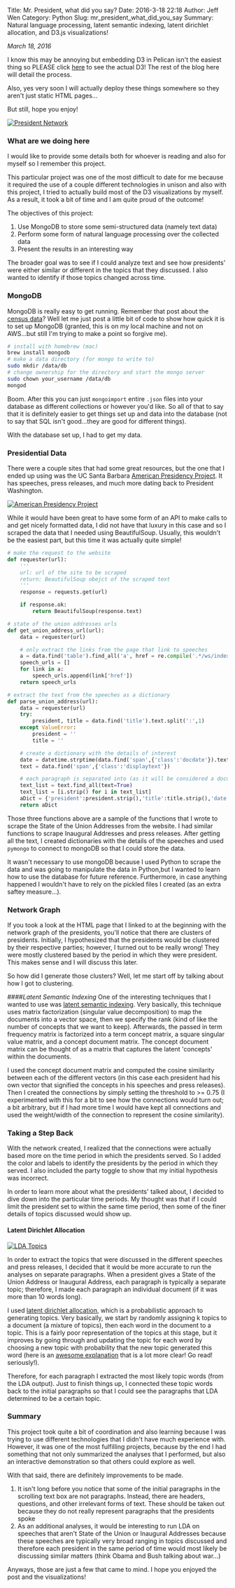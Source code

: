 Title: Mr. President, what did you say?
Date: 2016-3-18 22:18
Author: Jeff Wen
Category: Python
Slug: mr_president_what_did_you_say
Summary: Natural language processing, latent semantic indexing, latent dirichlet allocation, and D3.js visualizations!

_March 18, 2016_

I know this may be annoying but embedding D3 in Pelican isn't the easiest thing so PLEASE click [here](/html/president.html) to see the actual D3! The rest of the blog here will detail the process.

Also, yes very soon I will actually deploy these things somewhere so they aren't just static HTML pages...

But still, hope you enjoy!

[![President Network](/images/president_network.png)](/html/president.html)

### What are we doing here
I would like to provide some details both for whoever is reading and also for myself so I remember this project.

This particular project was one of the most difficult to date for me because it required the use of a couple different technologies in unison and also with this project, I tried to actually build most of the D3 visualizations by myself. As a result, it took a bit of time and I am quite proud of the outcome!

The objectives of this project:

1. Use MongoDB to store some semi-structured data (namely text data)
2. Perform some form of natural language processing over the collected data
3. Present the results in an interesting way

The broader goal was to see if I could analyze text and see how presidents' were either similar or different in the topics that they discussed. I also wanted to identify if those topics changed across time.

### MongoDB
MongoDB is really easy to get running. Remember that post about the [census data](/2016/02/27/making_census_data_exciting_part_1)? Well let me just post a little bit of code to show how quick it is to set up MongoDB (granted, this is on my local machine and not on AWS...but still I'm trying to make a point so forgive me).

```bash
# install with homebrew (mac)
brew install mongodb
# make a data directory (for mongo to write to)
sudo mkdir /data/db
# change ownership for the directory and start the mongo server
sudo chown your_username /data/db
mongod
```

Boom. After this you can just `mongoimport` entire `.json` files into your database as different collections or however you'd like. So all of that to say that it is definitely easier to get things set up and data into the database (not to say that SQL isn't good...they are good for different things).

With the database set up, I had to get my data.

### Presidential Data
There were a couple sites that had some great resources, but the one that I ended up using was the UC Santa Barbara [American Presidency Project](http://www.presidency.ucsb.edu/sou.php). It has speeches, press releases, and much more dating back to President Washington.

[![American Presidency Project](/images/presidency_project.png)](http://www.presidency.ucsb.edu/sou.php)

While it would have been great to have some form of an API to make calls to and get nicely formatted data, I did not have that luxury in this case and so I scraped the data that I needed using BeautifulSoup. Usually, this wouldn't be the easiest part, but this time it was actually quite simple!

```python
# make the request to the website
def requester(url):
    '''
    url: url of the site to be scraped
    return: BeautifulSoup obejct of the scraped text
    '''
    response = requests.get(url)

    if response.ok:
        return BeautifulSoup(response.text)

# state of the union addresses urls
def get_union_address_url(url):
	data = requester(url)

	# only extract the links from the page that link to speeches
    a = data.find('table').find_all('a', href = re.compile('.*/ws/index'))
    speech_urls = []
    for link in a:
        speech_urls.append(link['href'])
    return speech_urls

# extract the text from the speeches as a dictionary
def parse_union_address(url):
    data = requester(url)
    try:
        president, title = data.find('title').text.split(':',1)
    except ValueError:
        president = ''
        title = ''

	# create a dictionary with the details of interest
    date = datetime.strptime(data.find('span',{'class':'docdate'}).text, '%B %d, %Y')
    text = data.find('span',{'class':'displaytext'})

	# each paragraph is separated into (as it will be considered a document in later analyses)
    text_list = text.find_all(text=True)
    text_list = [i.strip() for i in text_list]
    aDict = {'president':president.strip(),'title':title.strip(),'date':date,'text':text_list,'url':url,'speech':'State of the Union'}
    return aDict
```

Those three functions above are a sample of the functions that I wrote to scrape the State of the Union Addresses from the website. I had similar functions to scrape Inaugural Addresses and press releases. After getting all the text, I created dictionaries with the details of the speeches and used `pymongo` to connect to mongoDB so that I could store the data.

It wasn't necessary to use mongoDB because I used Python to scrape the data and was going to manipulate the data in Python,but I wanted to learn how to use the database for future reference. Furthermore, in case anything happened I wouldn't have to rely on the pickled files I created (as an extra saftey measure...).

### Network Graph
If you took a look at the HTML page that I linked to at the beginning with the network graph of the presidents, you'll notice that there are clusters of presidents. Initially, I hypothesized that the presidents would be clustered by their respective parties; however, I turned out to be really wrong! They were mostly clustered based by the period in which they were president. This makes sense and I will discuss this later.

So how did I generate those clusters? Well, let me start off by talking about how I got to clustering. 

####_Latent Semantic Indexing_
One of the interesting techniques that I wanted to use was [latent semantic indexing](https://en.wikipedia.org/wiki/Latent_semantic_indexing). Very basically, this technique uses matrix factorization (singular value decomposition) to map the documents into a vector space, then we specify the rank (kind of like the number of concepts that we want to keep). Afterwards, the passed in term frequency matrix is factorized into a term concept matrix, a square singular value matrix, and a concept document matrix. The concept document matrix can be thought of as a matrix that captures the latent 'concepts' within the documents.

I used the concept document matrix and computed the cosine similarity between each of the different vectors (in this case each president had his own vector that signified the concepts in his speeches and press releases). Then I created the connections by simply setting the threshold to >= 0.75 (I experimented with this for a bit to see how the connections would turn out; a bit arbitrary, but if I had more time I would have kept all connections and used the weight/width of the connection to represent the cosine similarity).

### Taking a Step Back
With the network created, I realized that the connections were actually based more on the time period in which the presidents served. So I added the color and labels to identify the presidents by the period in which they served. I also included the party toggle to show that my initial hypothesis was incorrect.

In order to learn more about what the presidents' talked about, I decided to dive down into the particular time periods. My thought was that if I could limit the president set to within the same time period, then some of the finer details of topics discussed would show up.

#### Latent Dirichlet Allocation

[![LDA Topics](/images/lda_bubbles.png)](/html/president.html)

In order to extract the topics that were discussed in the different speeches and press releases, I decided that it would be more accurate to run the analyses on separate paragraphs. When a president gives a State of the Union Address or Inaugural Address, each paragraph is typically a separate topic; therefore, I made each paragraph an individual document (if it was more than 10 words long).

I used [latent dirichlet allocation](http://jmlr.csail.mit.edu/papers/v3/blei03a.html), which is a probabilistic approach to generating topics. Very basically, we start by randomly assigning k topics to a document (a mixture of topics), then each word in the document to a topic. This is a fairly poor representation of the topics at this stage, but it improves by going through and updating the topic for each word by choosing a new topic with probability that the new topic generated this word (here is an [awesome explanation](https://www.quora.com/What-is-a-good-explanation-of-Latent-Dirichlet-Allocation/answer/Edwin-Chen-1?srid=CiUY) that is a lot more clear! Go read! seriously!).

Therefore, for each paragraph I extracted the most likely topic words (from the LDA output). Just to finish things up, I connected these topic words back to the initial paragraphs so that I could see the paragraphs that LDA determined to be a certain topic.

### Summary
This project took quite a bit of coordination and also learning because I was trying to use different technologies that I didn't have much experience with. However, it was one of the most fulfilling projects, because by the end I had something that not only summarized the analyses that I performed, but also an interactive demonstration so that others could explore as well.

With that said, there are definitely improvements to be made.

1. It isn't long before you notice that some of the initial paragraphs in the scrolling text box are not paragraphs. Instead, there are headers, questions, and other irrelevant forms of text. These should be taken out because they do not really represent paragraphs that the presidents spoke
2. As an additional analyses, it would be interesting to run LDA on speeches that aren't State of the Union or Inaugural Addresses because these speeches are typically very broad ranging in topics discussed and therefore each president in the same period of time would most likely be discussing similar matters (think Obama and Bush talking about war...)

Anyways, those are just a few that came to mind. I hope you enjoyed the post and the visualizations!


